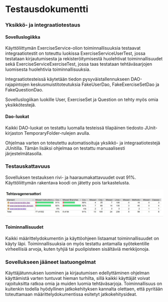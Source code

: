 # Testausdokumentti

### Yksikkö- ja integraatiotestaus

#### Sovelluslogiikka

Käyttöliittymän ExerciseService-olion toiminnallisuuksia testaavat integraatiotestit on toteuttu luokissa ExerciseServiceUserTest, jossa testataan kirjautumisesta ja rekisteröitymisestä huolehtivat toiminnallisuudet sekä ExerciseServiceExerciseTest, jossa taas testataan tehtäväsarjojen luomisesta huolehtivia toiminnallisuuksia.

Integraatiotesteissä käytetään tiedon pysyväistallennukseen DAO-rajapintojen keskusmuistitoteutuksia FakeUserDao, FakeExerciseSetDao ja FakeQuestionDao.

Sovelluslogiikan luokille User, ExerciseSet ja Question on tehty myös omia yksikkötestejä.

#### Dao-luokat

Kaikki DAO-luokat on testattu luomalla testeissä tilapäinen tiedosto JUnit-kirjaston TemporaryFolder-rulejen avulla.

Ohjelmaa varten on toteutettu automatisoituja yksikkö- ja integraatiotestejä JUnitilla. Tämän lisäksi ohjelmaa on testattu manuaalisesti järjestelmätasolla.

### Testauskattavuus
Sovelluksen testauksen rivi- ja haaraumakattavuudet ovat 91%. Käyttöliittymän rakentava koodi on jätetty pois tarkastelusta.

![jacoco_report](https://github.com/nettivastaava/ot-harjoitustyo/blob/master/Tehtavageneraattori/dokumentaatio/kuvat/jacocoreport.jpg)

#### Toiminnallisuudet

Kaikki määrittelydokumentin ja käyttöohjeen listaamat toiminnallisuudet on käyty läpi. Toiminnallisuuksia on myös testattu antamalla syötekentille virheellisiä arvoja, kuten tyhjiä tai puolipisteen sisältäviä merkkijonoja.

### Sovellukseen jääneet laatuongelmat

Käyttäjätunnuksen luominen ja kirjautumisen edellyttäminen ohjelman käyttämistä varten tuntuvat hieman turhilta, sillä kaikki käyttäjät voivat rajoituksitta ratkoa omia ja muiden luomia tehtäväsarjoja. Toiminnallisuus on kuitenkin todella hyödyllinen jatkokehityksen kannalta olettaen, että pyritään toteuttamaan määrittelydokumentissa esitetyt jatkokehitysideat.

